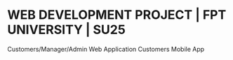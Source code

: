 # WEB DEVELOPMENT PROJECT | FPT UNIVERSITY | SU25

Customers/Manager/Admin Web Application
Customers Mobile App
